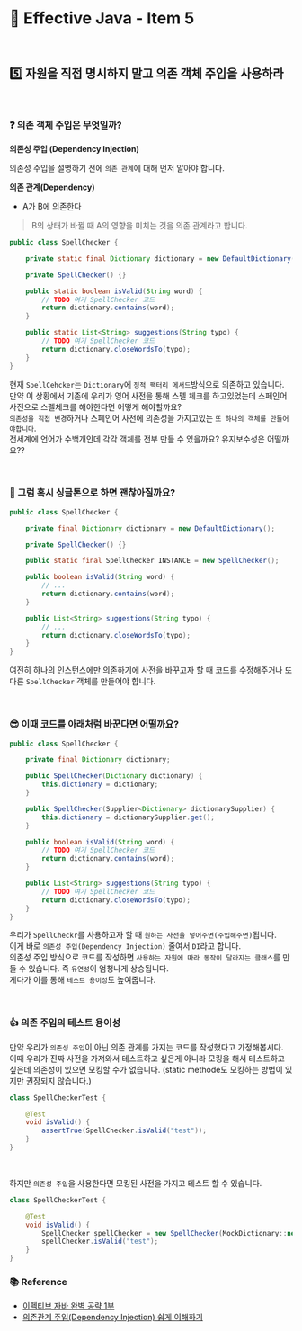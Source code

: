 # 📗 Effective Java - Item 5

<br>
 
## 5️⃣ 자원을 직접 명시하지 말고 의존 객체 주입을 사용하라 

<br>

### ❓ 의존 객체 주입은 무엇일까?

**의존성 주입 (Dependency Injection)**

의존성 주입을 설명하기 전에 `의존 관계`에 대해 먼저 알아야 합니다.    

    

**의존 관계(Dependency)**
- A가 B에 의존한다

>B의 상태가 바뀔 때 A의 영향을 미치는 것을 의존 관계라고 합니다.
```java
public class SpellChecker {

    private static final Dictionary dictionary = new DefaultDictionary();

    private SpellChecker() {}

    public static boolean isValid(String word) {
        // TODO 여기 SpellChecker 코드
        return dictionary.contains(word);
    }

    public static List<String> suggestions(String typo) {
        // TODO 여기 SpellChecker 코드
        return dictionary.closeWordsTo(typo);
    }
}
```
현재 `SpellCehcker`는  `Dictionary`에  `정적 팩터리 메서드`방식으로 의존하고 있습니다.  
만약 이 상황에서 기존에 우리가 영어 사전을 통해 스펠 체크를 하고있었는데 스페인어 사전으로 스펠체크를 해야한다면 어떻게 해야할까요?     
`의존성을 직접 변경`하거나 스페인어 사전에 의존성을 가지고있는 `또 하나의 객체를 만들어야합니다`.     
전세계에 언어가 수백개인데 각각 객체를 전부 만들 수 있을까요?  유지보수성은 어떨까요??

<br>

### 🤔 그럼 혹시 싱글톤으로 하면 괜찮아질까요?

```java
public class SpellChecker {

    private final Dictionary dictionary = new DefaultDictionary();

    private SpellChecker() {}

    public static final SpellChecker INSTANCE = new SpellChecker();

    public boolean isValid(String word) {
        // ...
        return dictionary.contains(word);
    }

    public List<String> suggestions(String typo) {
        // ...
        return dictionary.closeWordsTo(typo);
    }
}

```
여전히 하나의 인스턴스에만 의존하기에 사전을 바꾸고자 할 때 코드를 수정해주거나 또 다른 `SpellChecker` 객체를 만들어야 합니다.


<br>

### 😎 이때 코드를 아래처럼 바꾼다면 어떨까요?

```java
public class SpellChecker {

    private final Dictionary dictionary;

    public SpellChecker(Dictionary dictionary) {
        this.dictionary = dictionary;
    }

    public SpellChecker(Supplier<Dictionary> dictionarySupplier) {
        this.dictionary = dictionarySupplier.get();
    }

    public boolean isValid(String word) {
        // TODO 여기 SpellChecker 코드
        return dictionary.contains(word);
    }

    public List<String> suggestions(String typo) {
        // TODO 여기 SpellChecker 코드
        return dictionary.closeWordsTo(typo);
    }
}
```

우리가 `SpellCheckr`를 사용하고자 할 때 `원하는 사전을 넣어주면(주입해주면)`됩니다.  
이게 바로 `의존성 주입(Dependency Injection)` 줄여서 `DI`라고 합니다.  
의존성 주입 방식으로 코드를 작성하면 `사용하는 자원에 따라 동작이 달라지는 클래스`를 만들 수 있습니다. 즉 `유연성`이 엄청나게 상승됩니다.    
게다가 이를 통해 `테스트 용이성`도 높여줍니다.

<br>

### 👍 의존 주입의 테스트 용이성  

만약 우리가 `의존성 주입`이 아닌 의존 관계를 가지는 코드를 작성했다고 가정해봅시다. 
이때 우리가 진짜 사전을 가져와서 테스트하고 싶은게 아니라 모킹을 해서 테스트하고 싶은데 의존성이 있으면 모킹할 수가 없습니다. (static methode도 모킹하는 방법이 있지만 권장되지 않습니다.)

```java
class SpellCheckerTest {

    @Test
    void isValid() {
        assertTrue(SpellChecker.isValid("test"));
    }
}
```
<br> 

하지만 `의존성 주입`을 사용한다면 모킹된 사전을 가지고 테스트 할 수 있습니다.
```java
class SpellCheckerTest {

    @Test
    void isValid() {
        SpellChecker spellChecker = new SpellChecker(MockDictionary::new);
        spellChecker.isValid("test");
    }
}
```


### 📚 Reference

- [이펙티브 자바 완벽 공략 1부](https://www.inflearn.com/course/%EC%9D%B4%ED%8E%99%ED%8B%B0%EB%B8%8C-%EC%9E%90%EB%B0%94-1)
- [의존관계 주입(Dependency Injection) 쉽게 이해하기](https://tecoble.techcourse.co.kr/post/2021-04-27-dependency-injection/)
